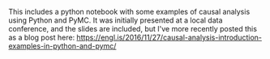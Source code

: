 This includes a python notebook with some examples of causal analysis using Python and PyMC. It was initially presented at a local data conference, and the slides are included, but I've more recently posted this as a blog post here: https://engl.is/2016/11/27/causal-analysis-introduction-examples-in-python-and-pymc/

